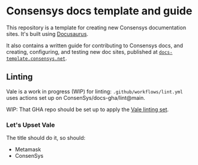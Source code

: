 # Consensys docs template and guide

This repository is a template for creating new Consensys documentation sites.
It's built using [Docusaurus](https://docusaurus.io/).

It also contains a written guide for contributing to Consensys docs, and creating, configuring, and
testing new doc sites, published at
[`docs-template.consensys.net`](https://docs-template.consensys.net/).


## Linting

Vale is a work in progress (WIP) for linting: `.github/workflows/lint.yml` uses actions set up on
ConsenSys/docs-gha/lint@main.

WIP: That GHA repo should be set up to apply the [Vale linting set](https://github.com/ConsenSys/docs-gha/tree/main/spelling).

### Let's Upset Vale

The title should do it, so should:
- Metamask
- ConsenSys
